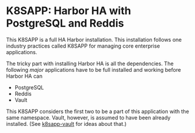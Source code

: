 # K8SAPP: Harbor HA with PostgreSQL and Reddis

This K8SAPP is a full HA Harbor installation. This installation follows one industry practices called K8SAPP for managing core enterprise applications.

The tricky part with installing Harbor HA is all the dependencies. The following *major* applications have to be full installed and working before Harbor HA can 

* PostgreSQL
* Reddis
* Vault

This K8SAPP considers the first two to be a part of this application with the same namespace. Vault, however, is assumed to have been already installed. (See [k8sapp-vault](https://github.com/rwxrob/k8sapp-vault) for ideas about that.)
